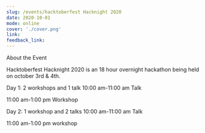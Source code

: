 ```yaml
---
slug: /events/hacktoberfest Hacknight 2020
date: 2020-10-01
mode: online
cover: './cover.png'
link:
feedback_link:
---
```

About the Event

Hacktoberfest Hacknight 2020 is an 18 hour overnight hackathon being held on october 3rd & 4th. 

Day 1:
2 workshops and 1 talk
10:00 am-11:00 am Talk

11:00 am-1:00 pm Workshop


Day 2:
1 workshop and 2 talks
10:00 am-11:00 am Talk

11:00 am-1:00 pm workshop
